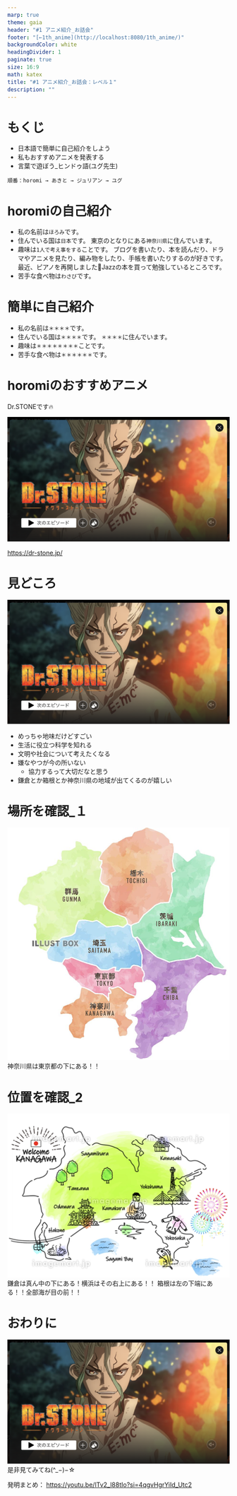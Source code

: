 ```yaml
---
marp: true
theme: gaia
header: "#1 アニメ紹介_お話会"
footer: "[←1th_anime](http://localhost:8080/1th_anime/)"
backgroundColor: white
headingDivider: 1
paginate: true
size: 16:9
math: katex
title: "#1 アニメ紹介_お話会：レベル１"
description: ""
---
```




# もくじ

- 日本語で簡単に自己紹介をしよう
- 私もおすすめアニメを発表する
- 言葉で遊ぼう\_ヒンドゥ語(ユグ先生)

```
順番：horomi → あきと → ジュリアン → ユグ
```

# horomiの自己紹介

- 私の名前は`ほろみ`です。
- 住んでいる国は`日本`です。
  東京のとなりにある`神奈川県`に住んでいます。
- 趣味は`1人で考え事をする`ことです。
  ブログを書いたり、本を読んだり、ドラマやアニメを見たり、編み物をしたり、手帳を書いたりするのが好きです。
  最近、ピアノを再開しました🎉Jazzの本を買って勉強しているところです。
- 苦手な食べ物は`わさび`です。

# 簡単に自己紹介

- 私の名前は`＊＊＊＊`です。
- 住んでいる国は`＊＊＊＊`です。
  `＊＊＊＊`に住んでいます。
- 趣味は`＊＊＊＊＊＊＊＊`ことです。
- 苦手な食べ物は`＊＊＊＊＊＊`です。


# horomiのおすすめアニメ

Dr.STONEです🔥

![w:500](../images/2024-05-15-15-24-37.png)

https://dr-stone.jp/

# 見どころ

![bg 70% contrast:80% drop-shadow saturate:1.5 opacity:.3](../images/2024-05-15-15-24-37.png)

- めっちゃ地味だけどすごい
- 生活に役立つ科学を知れる
- 文明や社会について考えたくなる
- 嫌なやつが今の所いない
  - 協力するって大切だなと思う
- 鎌倉とか箱根とか神奈川県の地域が出てくるのが嬉しい

# 場所を確認\_１

![w:500](../images/2024-05-16-11-08-38.png)
神奈川県は東京都の下にある！！

# 位置を確認\_2

![w:500](../images/2024-05-16-11-22-02.png)
鎌倉は真ん中の下にある！横浜はその右上にある！！
箱根は左の下端にある！！全部海が目の前！！

# おわりに

![bg 70% contrast:80% drop-shadow saturate:1.5 opacity:.3](../images/2024-05-15-15-24-37.png)
是非見てみてね(^\_−)−☆

発明まとめ： https://youtu.be/lTv2_l88tIo?si=4qgvHgrYiId_Utc2
